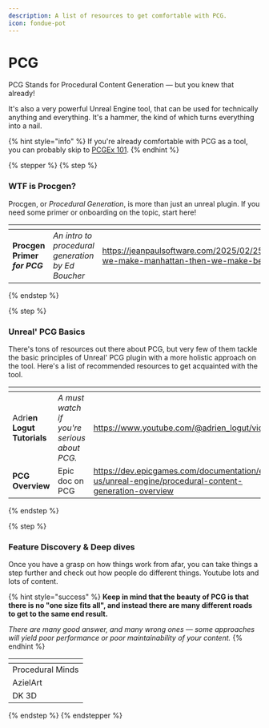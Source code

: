```yaml
---
description: A list of resources to get comfortable with PCG.
icon: fondue-pot
---
```


# PCG

PCG Stands for Procedural Content Generation — but you knew that already!

It's also a very powerful Unreal Engine tool, that can be used for technically anything and everything. It's a hammer, the kind of which turns everything into a nail.&#x20;

{% hint style="info" %}
If you're already comfortable with PCG as a tool, you can probably skip to [PCGEx 101](pcgex-101/).
{% endhint %}

{% stepper %}
{% step %}
### WTF is Procgen?

Procgen, or _Procedural Generation_, is more than just an unreal plugin. If you need some primer or onboarding on the topic, start here!

<table data-card-size="large" data-view="cards"><thead><tr><th></th><th></th><th data-type="content-ref"></th><th data-hidden data-card-cover data-type="files"></th></tr></thead><tbody><tr><td><strong>Procgen Primer </strong><em><strong>for PCG</strong></em></td><td><em>An intro to procedural generation by Ed Boucher</em></td><td><a href="https://jeanpaulsoftware.com/2025/02/25/first-we-make-manhattan-then-we-make-berlin/">https://jeanpaulsoftware.com/2025/02/25/first-we-make-manhattan-then-we-make-berlin/</a></td><td><a href="../.gitbook/assets/london-feb-23.jpg">london-feb-23.jpg</a></td></tr></tbody></table>
{% endstep %}

{% step %}
### Unreal' PCG Basics

There's tons of resources out there about PCG, but very few of them tackle the basic principles of Unreal' PCG plugin with a more holistic approach on the tool. Here's a list of recommended resources to get acquainted with the tool.

<table data-card-size="large" data-view="cards"><thead><tr><th></th><th></th><th data-type="content-ref"></th><th data-hidden data-card-cover data-type="files"></th></tr></thead><tbody><tr><td>Adri<strong>en Logut Tutorials</strong></td><td><em>A must watch if you're serious about PCG.</em></td><td><a href="https://www.youtube.com/@adrien_logut/videos">https://www.youtube.com/@adrien_logut/videos</a></td><td><a href="../.gitbook/assets/logut.png">logut.png</a></td></tr><tr><td><strong>PCG Overview</strong></td><td>Epic doc on PCG</td><td><a href="https://dev.epicgames.com/documentation/en-us/unreal-engine/procedural-content-generation-overview">https://dev.epicgames.com/documentation/en-us/unreal-engine/procedural-content-generation-overview</a></td><td><a href="../.gitbook/assets/advanced-forest.png">advanced-forest.png</a></td></tr></tbody></table>
{% endstep %}

{% step %}
### Feature Discovery & Deep dives

Once you have a grasp on how things work from afar, you can take things a step further and check out how people do different things. Youtube lots and lots of content.

{% hint style="success" %}
**Keep in mind that the beauty of PCG is that there is no "one size fits all", and instead there are many different roads to get to the same end result.**

_There are many good answer, and many wrong ones — some approaches will yield poor performance or poor maintainability of your content._
{% endhint %}

<table data-view="cards"><thead><tr><th></th></tr></thead><tbody><tr><td>Procedural Minds</td></tr><tr><td>AzielArt</td></tr><tr><td>DK 3D</td></tr></tbody></table>
{% endstep %}
{% endstepper %}
